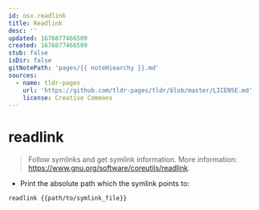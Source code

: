 ```yaml
---
id: osx.readlink
title: Readlink
desc: ''
updated: 1676877466509
created: 1676877466509
stub: false
isDir: false
gitNotePath: 'pages/{{ noteHiearchy }}.md'
sources:
  - name: tldr-pages
    url: 'https://github.com/tldr-pages/tldr/blob/master/LICENSE.md'
    license: Creative Commons
---
```

# readlink

> Follow symlinks and get symlink information.
> More information: <https://www.gnu.org/software/coreutils/readlink>.

- Print the absolute path which the symlink points to:

`readlink {{path/to/symlink_file}}`

